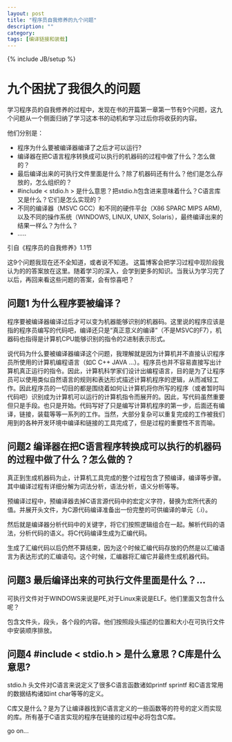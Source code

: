 ```yaml
---
layout: post
title: "程序员自我修养的九个问题"
description: ""
category: 
tags: [编译链接和装载]
---
```

{% include JB/setup %}

九个困扰了我很久的问题
==============================================
学习程序员的自我修养的过程中，发现在书的开篇第一章第一节有9个问题，这九个问题从一个侧面归纳了学习这本书的动机和学习过后你将收获的内容。

他们分别是：

- 程序为什么要被编译器编译了之后才可以运行?
- 编译器在把C语言程序转换成可以执行的机器码的过程中做了什么？怎么做的？
- 最后编译出来的可执行文件里面是什么？除了机器码还有什么？他们是怎么存放的，怎么组织的？
- \#include < stdio.h > 是什么意思？把stdio.h包含进来意味着什么？C语言库又是什么？它们是怎么实现的？
- 不同的编译器（MSVC GCC）和不同的硬件平台（X86 SPARC MIPS ARM),以及不同的操作系统（WINDOWS, LINUX, UNIX, Solaris），最终编译出来的结果一样么？为什么？
- .....

引自《程序员的自我修养》1.1节

这9个问题我现在还不全知道，或者说不知道。
这篇博客会把学习过程中现阶段我认为的的答案放在这里。随着学习的深入，会学到更多的知识。当我认为学习完了以后，再回来看这些问题的答案，会有惊喜吧？

问题1 为什么程序要被编译？
----------------------------------------
程序要被编译器编译过后才可以变为机器能够识别的机器码。这里说的程序应该是指的程序员编写的代码吧，编译还只是“真正意义的编译”（不是MSVC的F7），机器码也指得是计算机CPU能够识别的指令的2进制表示形式。

说代码为什么要被编译器编译这个问题，我理解就是因为计算机并不直接认识程序员所使用的计算机编程语言（如C C++ JAVA ...）。程序员也并不容易直接写出计算机真正运行的指令。因此，计算机科学家们设计出编程语言，目的是为了让程序员可以使用类似自然语言的规则和表达形式描述计算机程序的逻辑，从而减轻工作。因此程序员的一切目的都是围绕着如何让计算机将你所写的程序（或者暂时叫代码吧）识别成为计算机可以运行的计算机指令而展开的。因此，写代码虽然重要但只是手段。也只是开始。代码写好了只是编写计算机程序的第一步，后面还有编译，链接，装载等等一系列的工作。当然，大部分复杂可以重复完成的工作被我们用到的各种开发环境中编译和链接的工具完成了，但是过程的重要性不言而喻。

问题2 编译器在把C语言程序转换成可以执行的机器码的过程中做了什么？怎么做的？
----------------------------------------
真正到生成机器码为止，计算机工具完成的整个过程包含了预编译，编译等步骤。其中编译过程有详细分解为词法分析，语法分析，语义分析等等。

预编译过程中，预编译器去掉C语言源代码中的宏定义字符，替换为宏所代表的值。并展开头文件，为C源代码编译准备出一份完整的可供编译的单元（.i）。

然后就是编译器分析代码中的关键字，将它们按照逻辑组合在一起。解析代码的语法，分析代码的语义。将C代码编译生成为汇编代码。

生成了汇编代码以后仍然不算结束，因为这个时候汇编代码存放的仍然是以汇编语言为表达形式的汇编语句。这个时候，汇编器将汇编它并最终生成机器代码。

问题3  最后编译出来的可执行文件里面是什么？...
----------------------------------------
可执行文件对于WINDOWS来说是PE,对于Linux来说是ELF。他们里面又包含什么呢？

包含文件头，段头，各个段的内容。他们按照段头描述的位置和大小在可执行文件中安装顺序排放。

问题4 \#include < stdio.h > 是什么意思？C库是什么意思?
----------------------------------------
stdio.h 头文件对C语言来说定义了很多C语言函数诸如printf sprintf 和C语言常用的数据结构诸如int char等等的定义。

C库又是什么？是为了让编译器找到C语言定义的一些函数等的符号的定义而实现的库。所有基于C语言实现的程序在链接的过程中必将包含C库。

go on...